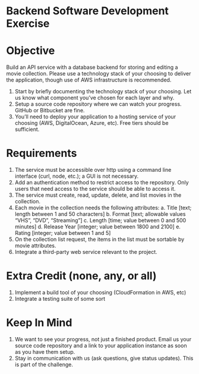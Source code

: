 # Backend Software Development Exercise
# Objective
Build an API service with a database backend for storing and editing a movie collection. Please
use a technology stack of your choosing to deliver the application, though use of AWS
infrastructure is recommended.
1. Start by briefly documenting the technology stack of your choosing. Let us know what
component you’ve chosen for each layer and why.
2. Setup a source code repository where we can watch your progress. GitHub or Bitbucket
are fine.
3. You’ll need to deploy your application to a hosting service of your choosing (AWS,
DigitalOcean, Azure, etc). Free tiers should be sufficient.
# Requirements
1. The service must be accessible over http using a command line interface (curl, node,
etc.); a GUI is not necessary.
2. Add an authentication method to restrict access to the repository. Only users that need
access to the service should be able to access it.
3. The service must create, read, update, delete, and list movies in the collection.
4. Each movie in the collection needs the following attributes:
a. Title [text; length between 1 and 50 characters]
b. Format [text; allowable values “VHS”, “DVD”, “Streaming”]
c. Length [time; value between 0 and 500 minutes]
d. Release Year [integer; value between 1800 and 2100]
e. Rating [integer; value between 1 and 5]
5. On the collection list request, the items in the list must be sortable by movie attributes.
6. Integrate a third-party web service relevant to the project.

# Extra Credit (none, any, or all)
1. Implement a build tool of your choosing (CloudFormation in AWS, etc)
2. Integrate a testing suite of some sort

# Keep In Mind
1. We want to see your progress, not just a finished product. Email us your source code
repository and a link to your application instance as soon as you have them setup.
2. Stay in communication with us (ask questions, give status updates). This is part of the
challenge.
